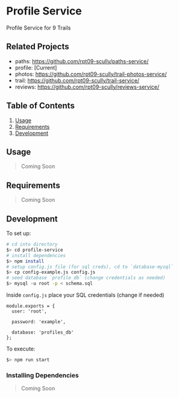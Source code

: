 # Profile Service

Profile Service for 9 Trails

## Related Projects

 - paths: https://github.com/rpt09-scully/paths-service/
 - profile: [Current]
 - photos: https://github.com/rpt09-scully/trail-photos-service/
 - trail: https://github.com/rpt09-scully/trail-service/
 - reviews: https://github.com/rpt09-scully/reviews-service/

## Table of Contents

1. [Usage](#Usage)
1. [Requirements](#requirements)
1. [Development](#development)

## Usage

> Coming Soon

## Requirements

> Coming Soon

## Development


To set up:

  ``` sh
  # cd into directory
  $> cd profile-service
  # install dependencies
  $> npm install
  # setup config.js file (for sql creds), cd to `database-mysql`
  $> cp config-example.js config.js
  # seed database `profile_db` (change credentials as needed)
  $> mysql -u root -p < schema.sql  
  ```

  Inside `config.js` place your SQL credentials (change if needed)
  ``` 
  module.exports = {
    user: 'root', 

    password: 'example', 

    database: 'profiles_db'
  };
  ```

  To execute:

  ``` sh
  $> npm run start
  ```

### Installing Dependencies

> Coming Soon

